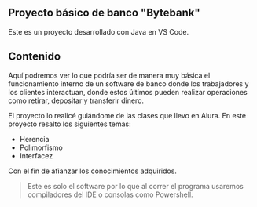 ## Proyecto básico de banco "Bytebank"

Este es un proyecto desarrollado con Java en VS Code.

## Contenido

Aquí podremos ver lo que podría ser de manera muy básica el funcionamiento interno de un software de banco donde los trabajadores y los clientes interactuan, donde estos últimos pueden realizar operaciones como retirar, depositar y transferir dinero.

El proyecto lo realicé guiándome de las clases que llevo en Alura. En este proyecto resalto los siguientes temas:

- Herencia
- Polimorfismo
- Interfacez

Con el fin de afianzar los conocimientos adquiridos.

> Este es solo el software por lo que al correr el programa usaremos compiladores del IDE o consolas como Powershell.
